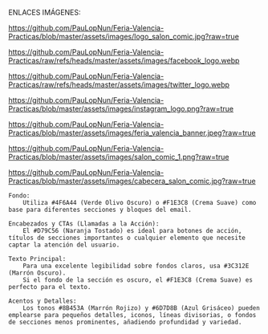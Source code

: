 ENLACES IMÁGENES: 

https://github.com/PauLopNun/Feria-Valencia-Practicas/blob/master/assets/images/logo_salon_comic.jpg?raw=true

https://github.com/PauLopNun/Feria-Valencia-Practicas/raw/refs/heads/master/assets/images/facebook_logo.webp

https://github.com/PauLopNun/Feria-Valencia-Practicas/raw/refs/heads/master/assets/images/twitter_logo.webp

https://github.com/PauLopNun/Feria-Valencia-Practicas/blob/master/assets/images/instagram_logo.png?raw=true

https://github.com/PauLopNun/Feria-Valencia-Practicas/blob/master/assets/images/feria_valencia_banner.jpeg?raw=true

https://github.com/PauLopNun/Feria-Valencia-Practicas/blob/master/assets/images/salon_comic_1.png?raw=true

https://github.com/PauLopNun/Feria-Valencia-Practicas/blob/master/assets/images/cabecera_salon_comic.jpg?raw=true

    Fondo:
        Utiliza #4F6A44 (Verde Olivo Oscuro) o #F1E3C8 (Crema Suave) como base para diferentes secciones y bloques del email.

    Encabezados y CTAs (Llamadas a la Acción):
        El #D79C56 (Naranja Tostado) es ideal para botones de acción, títulos de secciones importantes o cualquier elemento que necesite captar la atención del usuario.

    Texto Principal:
        Para una excelente legibilidad sobre fondos claros, usa #3C312E (Marrón Oscuro).
        Si el fondo de la sección es oscuro, el #F1E3C8 (Crema Suave) es perfecto para el texto.

    Acentos y Detalles:
        Los tonos #8B453A (Marrón Rojizo) y #6D7D8B (Azul Grisáceo) pueden emplearse para pequeños detalles, iconos, líneas divisorias, o fondos de secciones menos prominentes, añadiendo profundidad y variedad.